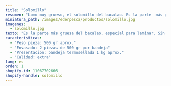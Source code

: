 ```yaml
---
title: "Solomillo"
resumen: "Lomo muy grueso, el solomillo del bacalao. Es la parte  más gruesa del bacalao, especial para laminar. Sin espina."
miniatura_path: /images/ederpesca/productos/solomillo.jpg
imagenes:
  - solomillo.jpg
texto: "Es la parte más gruesa del bacalao, especial para laminar. Sin espina. Normalmente se divide por la mitad para obtener una ración."
caracteristicas:
  - "Peso pieza: 500 gr aprox."
  - "Envasado: 2 piezas de 500 gr por bandeja"
  - "Presentación: bandeja termosellada 1 kg aprox."
  - "Calidad: extra"
lang: es
orden: 1
shopify-id: 11067702666
shopify-handle: solomillo
---
```

